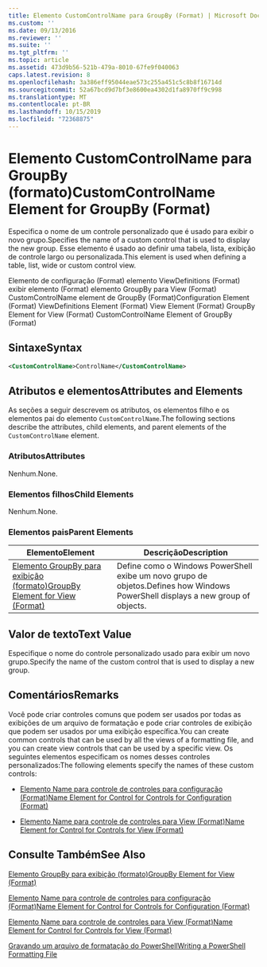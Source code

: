 ```yaml
---
title: Elemento CustomControlName para GroupBy (Format) | Microsoft Docs
ms.custom: ''
ms.date: 09/13/2016
ms.reviewer: ''
ms.suite: ''
ms.tgt_pltfrm: ''
ms.topic: article
ms.assetid: 473d9b56-521b-479a-8010-67fe9f040063
caps.latest.revision: 8
ms.openlocfilehash: 3a386eff95044eae573c255a451c5c8b8f16714d
ms.sourcegitcommit: 52a67bcd9d7bf3e8600ea4302d1fa8970ff9c998
ms.translationtype: MT
ms.contentlocale: pt-BR
ms.lasthandoff: 10/15/2019
ms.locfileid: "72368875"
---
```

# <a name="customcontrolname-element-for-groupby-format"></a><span data-ttu-id="35ffe-102">Elemento CustomControlName para GroupBy (formato)</span><span class="sxs-lookup"><span data-stu-id="35ffe-102">CustomControlName Element for GroupBy (Format)</span></span>

<span data-ttu-id="35ffe-103">Especifica o nome de um controle personalizado que é usado para exibir o novo grupo.</span><span class="sxs-lookup"><span data-stu-id="35ffe-103">Specifies the name of a custom control that is used to display the new group.</span></span> <span data-ttu-id="35ffe-104">Esse elemento é usado ao definir uma tabela, lista, exibição de controle largo ou personalizada.</span><span class="sxs-lookup"><span data-stu-id="35ffe-104">This element is used when defining a table, list, wide or custom control view.</span></span>

<span data-ttu-id="35ffe-105">Elemento de configuração (Format) elemento ViewDefinitions (Format) exibir elemento (Format) elemento GroupBy para View (Format) CustomControlName element de GroupBy (Format)</span><span class="sxs-lookup"><span data-stu-id="35ffe-105">Configuration Element (Format) ViewDefinitions Element (Format) View Element (Format) GroupBy Element for View (Format) CustomControlName Element of GroupBy (Format)</span></span>

## <a name="syntax"></a><span data-ttu-id="35ffe-106">Sintaxe</span><span class="sxs-lookup"><span data-stu-id="35ffe-106">Syntax</span></span>

```xml
<CustomControlName>ControlName</CustomControlName>
```

## <a name="attributes-and-elements"></a><span data-ttu-id="35ffe-107">Atributos e elementos</span><span class="sxs-lookup"><span data-stu-id="35ffe-107">Attributes and Elements</span></span>

<span data-ttu-id="35ffe-108">As seções a seguir descrevem os atributos, os elementos filho e os elementos pai do elemento `CustomControlName`.</span><span class="sxs-lookup"><span data-stu-id="35ffe-108">The following sections describe the attributes, child elements, and parent elements of the `CustomControlName` element.</span></span>

### <a name="attributes"></a><span data-ttu-id="35ffe-109">Atributos</span><span class="sxs-lookup"><span data-stu-id="35ffe-109">Attributes</span></span>

<span data-ttu-id="35ffe-110">Nenhum.</span><span class="sxs-lookup"><span data-stu-id="35ffe-110">None.</span></span>

### <a name="child-elements"></a><span data-ttu-id="35ffe-111">Elementos filhos</span><span class="sxs-lookup"><span data-stu-id="35ffe-111">Child Elements</span></span>

<span data-ttu-id="35ffe-112">Nenhum.</span><span class="sxs-lookup"><span data-stu-id="35ffe-112">None.</span></span>

### <a name="parent-elements"></a><span data-ttu-id="35ffe-113">Elementos pais</span><span class="sxs-lookup"><span data-stu-id="35ffe-113">Parent Elements</span></span>

|<span data-ttu-id="35ffe-114">Elemento</span><span class="sxs-lookup"><span data-stu-id="35ffe-114">Element</span></span>|<span data-ttu-id="35ffe-115">Descrição</span><span class="sxs-lookup"><span data-stu-id="35ffe-115">Description</span></span>|
|-------------|-----------------|
|[<span data-ttu-id="35ffe-116">Elemento GroupBy para exibição (formato)</span><span class="sxs-lookup"><span data-stu-id="35ffe-116">GroupBy Element for View (Format)</span></span>](./groupby-element-for-view-format.md)|<span data-ttu-id="35ffe-117">Define como o Windows PowerShell exibe um novo grupo de objetos.</span><span class="sxs-lookup"><span data-stu-id="35ffe-117">Defines how Windows PowerShell displays a new group of objects.</span></span>|

## <a name="text-value"></a><span data-ttu-id="35ffe-118">Valor de texto</span><span class="sxs-lookup"><span data-stu-id="35ffe-118">Text Value</span></span>

<span data-ttu-id="35ffe-119">Especifique o nome do controle personalizado usado para exibir um novo grupo.</span><span class="sxs-lookup"><span data-stu-id="35ffe-119">Specify the name of the custom control that is used to display a new group.</span></span>

## <a name="remarks"></a><span data-ttu-id="35ffe-120">Comentários</span><span class="sxs-lookup"><span data-stu-id="35ffe-120">Remarks</span></span>

<span data-ttu-id="35ffe-121">Você pode criar controles comuns que podem ser usados por todas as exibições de um arquivo de formatação e pode criar controles de exibição que podem ser usados por uma exibição específica.</span><span class="sxs-lookup"><span data-stu-id="35ffe-121">You can create common controls that can be used by all the views of a formatting file, and you can create view controls that can be used by a specific view.</span></span> <span data-ttu-id="35ffe-122">Os seguintes elementos especificam os nomes desses controles personalizados:</span><span class="sxs-lookup"><span data-stu-id="35ffe-122">The following elements specify the names of these custom controls:</span></span>

- [<span data-ttu-id="35ffe-123">Elemento Name para controle de controles para configuração (Format)</span><span class="sxs-lookup"><span data-stu-id="35ffe-123">Name Element for Control for Controls for Configuration (Format)</span></span>](./name-element-for-control-for-controls-for-configuration-format.md)

- [<span data-ttu-id="35ffe-124">Elemento Name para controle de controles para View (Format)</span><span class="sxs-lookup"><span data-stu-id="35ffe-124">Name Element for Control for Controls for View (Format)</span></span>](./name-element-for-control-for-controls-for-view-format.md)

## <a name="see-also"></a><span data-ttu-id="35ffe-125">Consulte Também</span><span class="sxs-lookup"><span data-stu-id="35ffe-125">See Also</span></span>

[<span data-ttu-id="35ffe-126">Elemento GroupBy para exibição (formato)</span><span class="sxs-lookup"><span data-stu-id="35ffe-126">GroupBy Element for View (Format)</span></span>](./groupby-element-for-view-format.md)

[<span data-ttu-id="35ffe-127">Elemento Name para controle de controles para configuração (Format)</span><span class="sxs-lookup"><span data-stu-id="35ffe-127">Name Element for Control for Controls for Configuration (Format)</span></span>](./name-element-for-control-for-controls-for-configuration-format.md)

[<span data-ttu-id="35ffe-128">Elemento Name para controle de controles para View (Format)</span><span class="sxs-lookup"><span data-stu-id="35ffe-128">Name Element for Control for Controls for View (Format)</span></span>](./name-element-for-control-for-controls-for-view-format.md)

[<span data-ttu-id="35ffe-129">Gravando um arquivo de formatação do PowerShell</span><span class="sxs-lookup"><span data-stu-id="35ffe-129">Writing a PowerShell Formatting File</span></span>](./writing-a-powershell-formatting-file.md)
